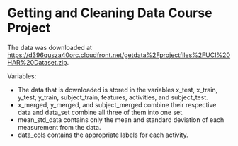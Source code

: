 # Getting and Cleaning Data Course Project

The data was downloaded at https://d396qusza40orc.cloudfront.net/getdata%2Fprojectfiles%2FUCI%20HAR%20Dataset.zip.

Variables:

* The data that is downloaded is stored in the variables x_test, x_train, y_test, y_train, subject_train, features, activities, and subject_test.
* x_merged, y_merged, and subject_merged combine their respective data and data_set combine all three of them into one set. 
* mean_std_data contains only the mean and standard deviation of each measurement from the data.
* data_cols contains the appropriate labels for each activity.





